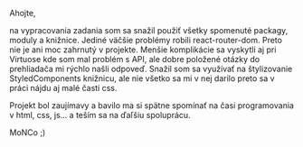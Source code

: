 Ahojte,

na vypracovania zadania som sa snažil použiť všetky spomenuté packagy, moduly a knižnice. 
Jediné väčšie problémy robili react-router-dom. Preto nie je ani moc zahrnutý v projekte. 
Menšie komplikácie sa vyskytli aj pri Virtuose kde som mal problém s API, ale dobre položené otázky do prehliadača mi rýchlo našli odpoveď. 
Snažil som sa využívať na štylizovanie StyledComponents knižnicu, ale nie všetko sa mi v nej darilo preto sa v práci nájdu aj malé časti css.

Projekt bol zaujímavy a bavilo ma si spätne spomínať na časi programovania v html, css, js... a teším sa na ďaľšiu spoluprácu.

MoNCo ;)

